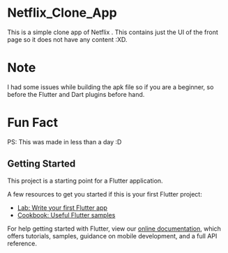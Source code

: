 # Netflix_Clone_App

This is a simple clone app of Netflix . This contains just the UI of the front page so it does not have any content :XD.

# Note
I had some issues while building the apk file so if you are a beginner, so before the Flutter and Dart plugins before hand.

# Fun Fact
PS: This was made in less than a day :D


## Getting Started

This project is a starting point for a Flutter application.

A few resources to get you started if this is your first Flutter project:

- [Lab: Write your first Flutter app](https://flutter.dev/docs/get-started/codelab)
- [Cookbook: Useful Flutter samples](https://flutter.dev/docs/cookbook)

For help getting started with Flutter, view our
[online documentation](https://flutter.dev/docs), which offers tutorials,
samples, guidance on mobile development, and a full API reference.
